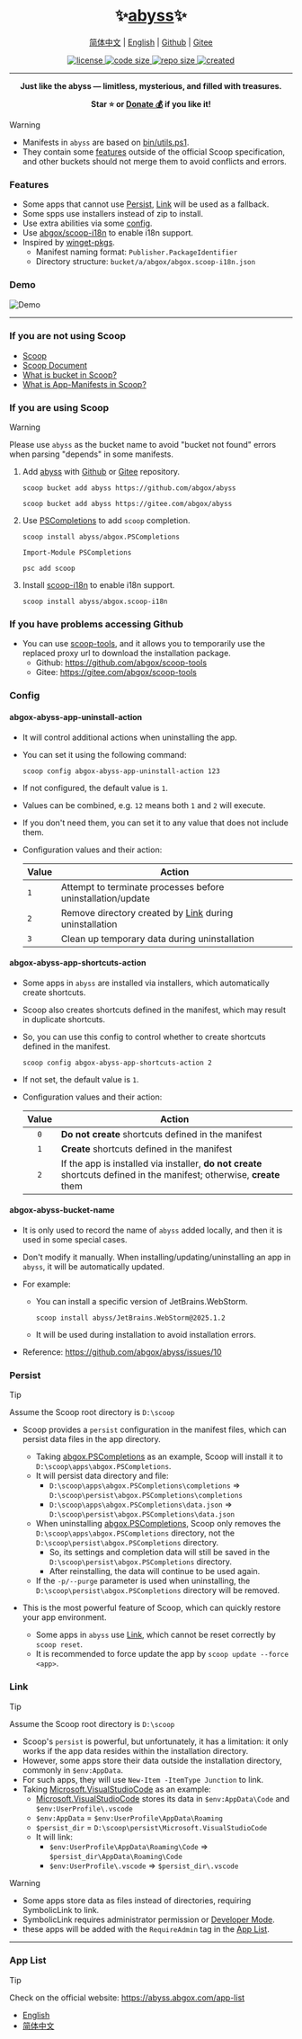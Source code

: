 <h1 align="center">✨<a href="https://abyss.abgox.com/">abyss</a>✨</h1>

<p align="center">
    <a href="readme.zh-CN.md">简体中文</a> |
    <a href="readme.md">English</a> |
    <a href="https://github.com/abgox/abyss">Github</a> |
    <a href="https://gitee.com/abgox/abyss">Gitee</a>
</p>

<p align="center">
    <a href="https://github.com/abgox/abyss/blob/main/license">
        <img src="https://img.shields.io/github/license/abgox/abyss" alt="license" />
    </a>
    <a href="https://img.shields.io/github/languages/code-size/abgox/abyss">
        <img src="https://img.shields.io/github/languages/code-size/abgox/abyss" alt="code size" />
    </a>
    <a href="https://img.shields.io/github/repo-size/abgox/abyss">
        <img src="https://img.shields.io/github/repo-size/abgox/abyss" alt="repo size" />
    </a>
    <a href="https://github.com/abgox/abyss">
        <img src="https://img.shields.io/github/created-at/abgox/abyss" alt="created" />
    </a>
</p>

---

<p align="center">
  <strong>Just like the abyss — limitless, mysterious, and filled with treasures.</strong>
</p>
<p align="center">
  <strong>Star ⭐️ or <a href="https://abgox.com/donate">Donate 💰</a> if you like it!</strong>
</p>

> [!Warning]
>
> - Manifests in `abyss` are based on [bin/utils.ps1](./bin/utils.ps1).
> - They contain some [features](#features) outside of the official Scoop specification, and other buckets should not merge them to avoid conflicts and errors.

### Features

- Some apps that cannot use [Persist](#persist), [Link](#link) will be used as a fallback.
- Some spps use installers instead of zip to install.
- Use extra abilities via some [config](#config).
- Use [abgox/scoop-i18n](https://scoop-i18n.abgox.com) to enable i18n support.
- Inspired by [winget-pkgs](https://github.com/microsoft/winget-pkgs).
  - Manifest naming format: `Publisher.PackageIdentifier`
  - Directory structure: `bucket/a/abgox/abgox.scoop-i18n.json`

### Demo

![Demo](https://abyss.abgox.com/demo.gif)

---

### If you are not using Scoop

- [Scoop](https://scoop.sh/)
- [Scoop Document](https://github.com/ScoopInstaller/Scoop/wiki)
- [What is bucket in Scoop?](https://github.com/ScoopInstaller/Scoop/wiki/Buckets)
- [What is App-Manifests in Scoop?](https://github.com/ScoopInstaller/Scoop/wiki/App-Manifests)

### If you are using Scoop

> [!Warning]
>
> Please use `abyss` as the bucket name to avoid "bucket not found" errors when parsing "depends" in some manifests.

1.  Add [abyss](https://abyss.abgox.com) with [Github](https://github.com/abgox/abyss) or [Gitee](https://gitee.com/abgox/abyss) repository.

    ```shell
    scoop bucket add abyss https://github.com/abgox/abyss
    ```

    ```shell
    scoop bucket add abyss https://gitee.com/abgox/abyss
    ```

2.  Use [PSCompletions](https://github.com/abgox/PSCompletions) to add `scoop` completion.

    ```shell
    scoop install abyss/abgox.PSCompletions
    ```

    ```shell
    Import-Module PSCompletions
    ```

    ```shell
    psc add scoop
    ```

3.  Install [scoop-i18n](https://scoop-i18n.abgox.com) to enable i18n support.

    ```shell
    scoop install abyss/abgox.scoop-i18n
    ```

### If you have problems accessing Github

- You can use [scoop-tools](https://scoop-tools.abgox.com), and it allows you to temporarily use the replaced proxy url to download the installation package.
  - Github: https://github.com/abgox/scoop-tools
  - Gitee: https://gitee.com/abgox/scoop-tools

### Config

#### abgox-abyss-app-uninstall-action

- It will control additional actions when uninstalling the app.
- You can set it using the following command:

  ```shell
  scoop config abgox-abyss-app-uninstall-action 123
  ```

- If not configured, the default value is `1`.
- Values can be combined, e.g. `12` means both `1` and `2` will execute.
- If you don't need them, you can set it to any value that does not include them.
- Configuration values and their action:

  | Value | Action                                                          |
  | ----- | --------------------------------------------------------------- |
  | `1`   | Attempt to terminate processes before uninstallation/update     |
  | `2`   | Remove directory created by [Link](#link) during uninstallation |
  | `3`   | Clean up temporary data during uninstallation                   |

#### abgox-abyss-app-shortcuts-action

- Some apps in `abyss` are installed via installers, which automatically create shortcuts.
- Scoop also creates shortcuts defined in the manifest, which may result in duplicate shortcuts.
- So, you can use this config to control whether to create shortcuts defined in the manifest.

  ```shell
  scoop config abgox-abyss-app-shortcuts-action 2
  ```

- If not set, the default value is `1`.
- Configuration values and their action:

  | Value | Action                                                                                                                 |
  | :---: | ---------------------------------------------------------------------------------------------------------------------- |
  |  `0`  | **Do not create** shortcuts defined in the manifest                                                                    |
  |  `1`  | **Create** shortcuts defined in the manifest                                                                           |
  |  `2`  | If the app is installed via installer, **do not create** shortcuts defined in the manifest; otherwise, **create** them |

#### abgox-abyss-bucket-name

- It is only used to record the name of `abyss` added locally, and then it is used in some special cases.
- Don't modify it manually. When installing/updating/uninstalling an app in `abyss`, it will be automatically updated.
- For example:

  - You can install a specific version of JetBrains.WebStorm.

    ```shell
    scoop install abyss/JetBrains.WebStorm@2025.1.2
    ```

  - It will be used during installation to avoid installation errors.

- Reference: https://github.com/abgox/abyss/issues/10

### Persist

> [!Tip]
>
> Assume the Scoop root directory is `D:\scoop`

- Scoop provides a `persist` configuration in the manifest files, which can persist data files in the app directory.

  - Taking [abgox.PSCompletions](./bucket/a/abgox/abgox.PSCompletions.json) as an example, Scoop will install it to `D:\scoop\apps\abgox.PSCompletions`.
  - It will persist data directory and file:
    - `D:\scoop\apps\abgox.PSCompletions\completions` => `D:\scoop\persist\abgox.PSCompletions\completions`
    - `D:\scoop\apps\abgox.PSCompletions\data.json` => `D:\scoop\persist\abgox.PSCompletions\data.json`
  - When uninstalling [abgox.PSCompletions](./bucket/a/abgox/abgox.PSCompletions.json), Scoop only removes the `D:\scoop\apps\abgox.PSCompletions` directory, not the `D:\scoop\persist\abgox.PSCompletions` directory.
    - So, its settings and completion data will still be saved in the `D:\scoop\persist\abgox.PSCompletions` directory.
    - After reinstalling, the data will continue to be used again.
  - If the `-p/--purge` parameter is used when uninstalling, the `D:\scoop\persist\abgox.PSCompletions` directory will be removed.

- This is the most powerful feature of Scoop, which can quickly restore your app environment.
  - Some apps in `abyss` use [Link](#link), which cannot be reset correctly by `scoop reset`.
  - It is recommended to force update the app by `scoop update --force <app>`.

### Link

> [!Tip]
>
> Assume the Scoop root directory is `D:\scoop`

- Scoop's `persist` is powerful, but unfortunately, it has a limitation: it only works if the app data resides within the installation directory.
- However, some apps store their data outside the installation directory, commonly in `$env:AppData`.
- For such apps, they will use `New-Item -ItemType Junction` to link.
- Taking [Microsoft.VisualStudioCode](./bucket/m/Microsoft/Microsoft.VisualStudioCode.json) as an example:
  - [Microsoft.VisualStudioCode](./bucket/m/Microsoft/Microsoft.VisualStudioCode.json) stores its data in `$env:AppData\Code` and `$env:UserProfile\.vscode`
  - `$env:AppData` = `$env:UserProfile\AppData\Roaming`
  - `$persist_dir` = `D:\scoop\persist\Microsoft.VisualStudioCode`
  - It will link:
    - `$env:UserProfile\AppData\Roaming\Code` => `$persist_dir\AppData\Roaming\Code`
    - `$env:UserProfile\.vscode` => `$persist_dir\.vscode`

> [!Warning]
>
> - Some apps store data as files instead of directories, requiring SymbolicLink to link.
> - SymbolicLink requires administrator permission or [Developer Mode](https://learn.microsoft.com/windows/apps/get-started/developer-mode-features-and-debugging).
> - these apps will be added with the `RequireAdmin` tag in the [App List](#app-list).

---

### App List

> [!Tip]
>
> Check on the official website: https://abyss.abgox.com/app-list

- [English](./app-list.md)
- [简体中文](./app-list.zh-CN.md)
